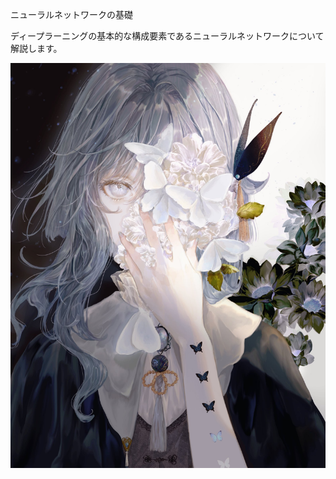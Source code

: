 ニューラルネットワークの基礎

ディープラーニングの基本的な構成要素であるニューラルネットワークについて解説します。

 ![image-20250314150030326](./assets/image-20250314150030326.jpg)
